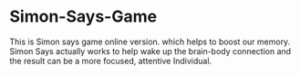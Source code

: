 # Simon-Says-Game
This is Simon says game online version. which helps to boost our memory. Simon Says actually works to help wake up the brain-body connection and the result can be a more focused, attentive Individual.
